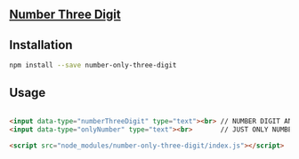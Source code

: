 <p align="center">
  <a href="https://github.com/yaserdarzi/numberThreeDigit">
    <h2>Number Three Digit</h1>
  </a>
</p>

Installation
------------

```bash
npm install --save number-only-three-digit
```

Usage
-----

```html

<input data-type="numberThreeDigit" type="text"><br> // NUMBER DIGIT AND ONLY NUMBER
<input data-type="onlyNumber" type="text"><br>       // JUST ONLY NUMBER

<script src="node_modules/number-only-three-digit/index.js"></script>
```




